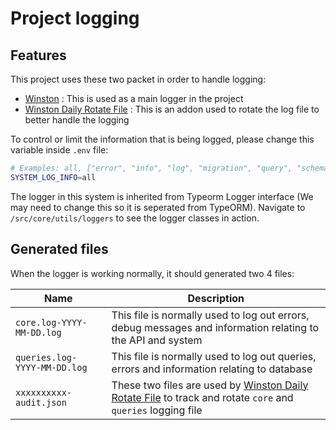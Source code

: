 # Project logging

## Features

This project uses these two packet in order to handle logging:

- [Winston](https://github.com/winstonjs/winston) : This is used as a main logger in the project
- [Winston Daily Rotate File](https://github.com/winstonjs/winston-daily-rotate-file) : This is an addon used to rotate the log file to better handle the logging

To control or limit the information that is being logged, please change this variable inside `.env` file:

```bash
# Examples: all, ["error", "info", "log", "migration", "query", "schema", "warn"]
SYSTEM_LOG_INFO=all
```

The logger in this system is inherited from Typeorm Logger interface (We may need to change this so it is seperated from TypeORM). Navigate to `/src/core/utils/loggers` to see the logger classes in action.

## Generated files

When the logger is working normally, it should generated two 4 files:

| Name          | Description                     |
| ------------- | --------------------------- |
| `core.log-YYYY-MM-DD.log`       | This file is normally used to log out errors, debug messages and information relating to the API and system                   |  
| `queries.log-YYYY-MM-DD.log`      | This file is normally used to log out queries, errors and information relating to database |
| `xxxxxxxxxx-audit.json`      | These two files are used by [Winston Daily Rotate File](https://github.com/winstonjs/winston-daily-rotate-file) to track and rotate `core` and `queries` logging file|
